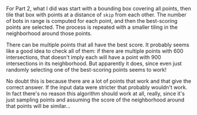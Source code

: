 For Part 2, what I did was start with a bounding box covering all points,
then tile that box with points at a distance of `skip` from each other.
The number of bots in range is computed for each point, and then the
best-scoring points are selected. The process is repeated with a smaller
tiling in the neighborhood around those points.

There can be multiple points that all have the best score. It probably
seems like a good idea to check all of them: if there are multiple points
with 600 intersections, that doesn't imply each will have a point with
900 intersections in its neighborhood. But apparently it does, since even
just randomly selecting one of the best-scoring points seems to work!

No doubt this is because there are a lot of points that work and that give
the correct answer. If the input data were stricter that probably wouldn't
work. In fact there's no reason this algorithm should work at all, really,
since it's just sampling points and assuming the score of the neighborhood
around that points will be similar...
